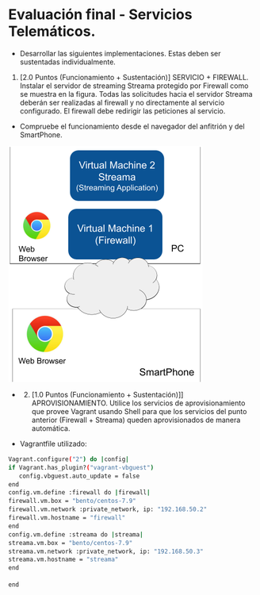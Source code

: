 # Evaluación final - Servicios Telemáticos.

- Desarrollar las siguientes implementaciones. Estas deben ser sustentadas individualmente.
1. [2.0 Puntos (Funcionamiento + Sustentación)] SERVICIO + FIREWALL. Instalar el servidor de
streaming Streama protegido por Firewall como se muestra en la figura. Todas las solicitudes hacia el
servidor Streama deberán ser realizadas al firewall y no directamente al servicio configurado. El firewall
debe redirigir las peticiones al servicio.

- Compruebe el funcionamiento desde el navegador del anfitrión y del SmartPhone.

![Estructura](./Estructura.png)

- 2. [1.0 Puntos (Funcionamiento + Sustentación)]] APROVISIONAMIENTO. Utilice los servicios de
aprovisionamiento que provee Vagrant usando Shell para que los servicios del punto anterior (Firewall +
Streama) queden aprovisionados de manera automática.

- Vagrantfile utilizado:

 ```bash
 Vagrant.configure("2") do |config|
if Vagrant.has_plugin?("vagrant-vbguest")
    config.vbguest.auto_update = false 
end
config.vm.define :firewall do |firewall|
firewall.vm.box = "bento/centos-7.9"
firewall.vm.network :private_network, ip: "192.168.50.2"
firewall.vm.hostname = "firewall"
end
config.vm.define :streama do |streama|
streama.vm.box = "bento/centos-7.9"
streama.vm.network :private_network, ip: "192.168.50.3"
streama.vm.hostname = "streama"
end

end
```
